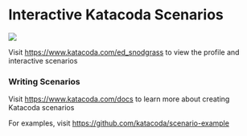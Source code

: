 # Interactive Katacoda Scenarios

[![](http://shields.katacoda.com/katacoda/ed_snodgrass/count.svg)](https://www.katacoda.com/ed_snodgrass "Get your profile on Katacoda.com")

Visit https://www.katacoda.com/ed_snodgrass to view the profile and interactive scenarios

### Writing Scenarios
Visit https://www.katacoda.com/docs to learn more about creating Katacoda scenarios

For examples, visit https://github.com/katacoda/scenario-example
